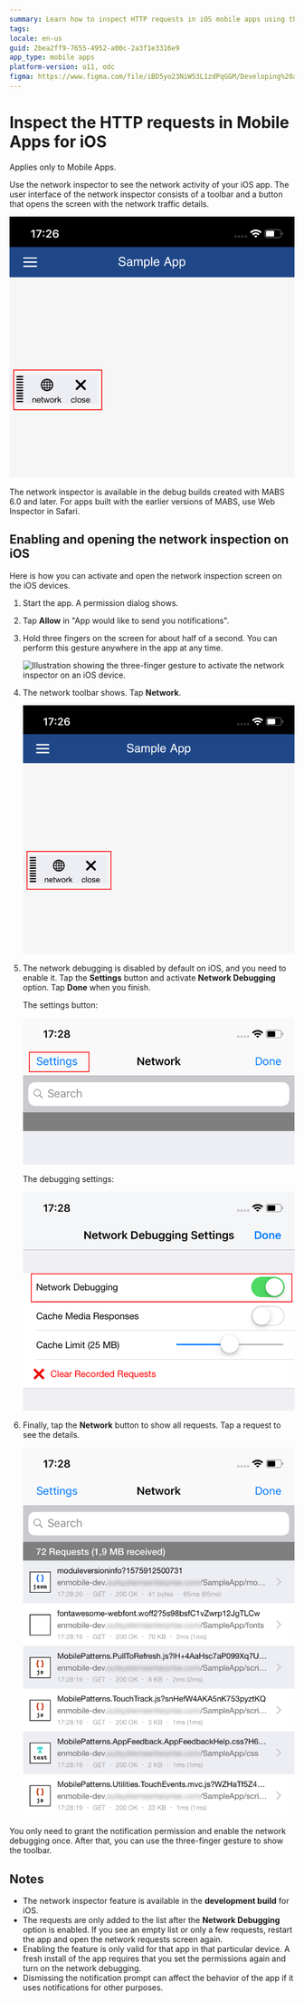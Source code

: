 ```yaml
---
summary: Learn how to inspect HTTP requests in iOS mobile apps using the network inspector tool in debug builds created with MABS 6.0 or later.
tags: 
locale: en-us
guid: 2bea2ff9-7655-4952-a00c-2a3f1e3316e9
app_type: mobile apps
platform-version: o11, odc
figma: https://www.figma.com/file/iBD5yo23NiW53L1zdPqGGM/Developing%20an%20Application?node-id=280:140
---
```


# Inspect the HTTP requests in Mobile Apps for iOS

<div class="info" markdown="1">

Applies only to Mobile Apps.

</div>

Use the network inspector to see the network activity of your iOS app. The user interface of the network inspector consists of a toolbar and a button that opens the screen with the network traffic details. 

![Screenshot of the network inspector toolbar in an iOS app.](images/network-inspector-toolbar.png "Network Inspector Toolbar")

<div class="info" markdown="1">

The network inspector is available in the debug builds created with MABS 6.0 and later. For apps built with the earlier versions of MABS, use Web Inspector in Safari.

</div>


## Enabling and opening the network inspection on iOS

Here is how you can activate and open the network inspection screen on the iOS devices.

1. Start the app. A permission dialog shows.

1. Tap **Allow** in "App would like to send you notifications".

1. Hold three fingers on the screen for about half of a second. You can perform this gesture anywhere in the app at any time.

    ![Illustration showing the three-finger gesture to activate the network inspector on an iOS device.](images/network-inspector-gesture.png "Network Inspector Activation Gesture")

1. The network toolbar shows. Tap **Network**.

    ![Screenshot of the network inspector toolbar in an iOS app.](images/network-inspector-toolbar.png "Network Inspector Toolbar")

1. The network debugging is disabled by default on iOS, and you need to enable it. Tap the **Settings** button and activate **Network Debugging** option. Tap **Done** when you finish.

    The settings button:

    ![Screenshot highlighting the settings button in the network inspector toolbar.](images/network-inspector-settings.png "Network Inspector Settings Button")

    The debugging settings:

    ![Screenshot of the network debugging settings with the 'Network Debugging' option enabled.](images/network-inspector-debugging.png "Network Debugging Settings")

1. Finally, tap the **Network** button to show all requests. Tap a request to see the details.

    ![Screenshot showing a list of network requests in the network inspector.](images/network-inspector-request-list.png "Network Inspector Request List")

<div class="info" markdown="1">

You only need to grant the notification permission and enable the network debugging once. After that, you can use the three-finger gesture to show the toolbar.

</div>

## Notes

* The network inspector feature is available in the **development build** for iOS.
* The requests are only added to the list after the **Network Debugging** option is enabled. If you see an empty list or only a few requests, restart the app and open the network requests screen again.
* Enabling the feature is only valid for that app in that particular device. A fresh install of the app requires that you set the permissions again and turn on the network debugging.
* Dismissing the notification prompt can affect the behavior of the app if it uses notifications for other purposes.
